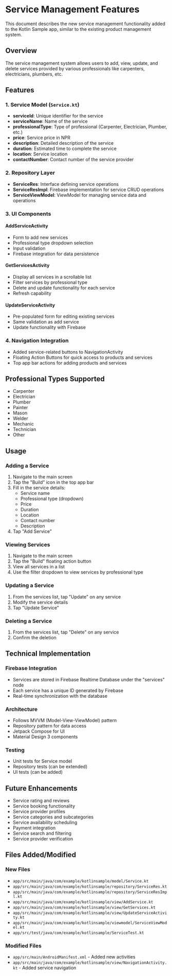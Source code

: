 # Service Management Features

This document describes the new service management functionality added to the Kotlin Sample app, similar to the existing product management system.

## Overview

The service management system allows users to add, view, update, and delete services provided by various professionals like carpenters, electricians, plumbers, etc.

## Features

### 1. Service Model (`Service.kt`)
- **serviceId**: Unique identifier for the service
- **serviceName**: Name of the service
- **professionalType**: Type of professional (Carpenter, Electrician, Plumber, etc.)
- **price**: Service price in NPR
- **description**: Detailed description of the service
- **duration**: Estimated time to complete the service
- **location**: Service location
- **contactNumber**: Contact number of the service provider

### 2. Repository Layer
- **ServiceRes**: Interface defining service operations
- **ServiceResImpl**: Firebase implementation for service CRUD operations
- **ServiceViewModel**: ViewModel for managing service data and operations

### 3. UI Components

#### AddServiceActivity
- Form to add new services
- Professional type dropdown selection
- Input validation
- Firebase integration for data persistence

#### GetServicesActivity
- Display all services in a scrollable list
- Filter services by professional type
- Delete and update functionality for each service
- Refresh capability

#### UpdateServiceActivity
- Pre-populated form for editing existing services
- Same validation as add service
- Update functionality with Firebase

### 4. Navigation Integration
- Added service-related buttons to NavigationActivity
- Floating Action Buttons for quick access to products and services
- Top app bar actions for adding products and services

## Professional Types Supported
- Carpenter
- Electrician
- Plumber
- Painter
- Mason
- Welder
- Mechanic
- Technician
- Other

## Usage

### Adding a Service
1. Navigate to the main screen
2. Tap the "Build" icon in the top app bar
3. Fill in the service details:
   - Service name
   - Professional type (dropdown)
   - Price
   - Duration
   - Location
   - Contact number
   - Description
4. Tap "Add Service"

### Viewing Services
1. Navigate to the main screen
2. Tap the "Build" floating action button
3. View all services in a list
4. Use the filter dropdown to view services by professional type

### Updating a Service
1. From the services list, tap "Update" on any service
2. Modify the service details
3. Tap "Update Service"

### Deleting a Service
1. From the services list, tap "Delete" on any service
2. Confirm the deletion

## Technical Implementation

### Firebase Integration
- Services are stored in Firebase Realtime Database under the "services" node
- Each service has a unique ID generated by Firebase
- Real-time synchronization with the database

### Architecture
- Follows MVVM (Model-View-ViewModel) pattern
- Repository pattern for data access
- Jetpack Compose for UI
- Material Design 3 components

### Testing
- Unit tests for Service model
- Repository tests (can be extended)
- UI tests (can be added)

## Future Enhancements
- Service rating and reviews
- Service booking functionality
- Service provider profiles
- Service categories and subcategories
- Service availability scheduling
- Payment integration
- Service search and filtering
- Service provider verification

## Files Added/Modified

### New Files
- `app/src/main/java/com/example/kotlinsample/model/Service.kt`
- `app/src/main/java/com/example/kotlinsample/repository/ServiceRes.kt`
- `app/src/main/java/com/example/kotlinsample/repository/ServiceResImpl.kt`
- `app/src/main/java/com/example/kotlinsample/view/AddService.kt`
- `app/src/main/java/com/example/kotlinsample/view/GetServices.kt`
- `app/src/main/java/com/example/kotlinsample/view/UpdateServiceActivity.kt`
- `app/src/main/java/com/example/kotlinsample/viewmodel/ServiceViewModel.kt`
- `app/src/test/java/com/example/kotlinsample/ServiceTest.kt`

### Modified Files
- `app/src/main/AndroidManifest.xml` - Added new activities
- `app/src/main/java/com/example/kotlinsample/view/NavigationActivity.kt` - Added service navigation 